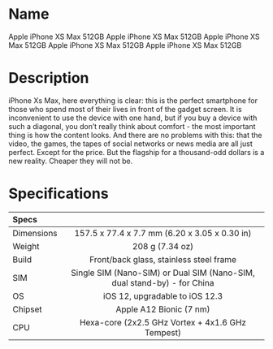 # Name 
Apple iPhone XS Max 512GB
Apple iPhone XS Max 512GB
Apple iPhone XS Max 512GB
Apple iPhone XS Max 512GB
Apple iPhone XS Max 512GB
# Description

iPhone Xs Max, here everything is clear: this is the perfect smartphone for those who spend most of their lives in front of the gadget screen. It is inconvenient to use the device with one hand, but if you buy a device with such a diagonal, you don’t really think about comfort - the most important thing is how the content looks. And there are no problems with this: that the video, the games, the tapes of social networks or news media are all just perfect. Except for the price. But the flagship for a thousand-odd dollars is a new reality. Cheaper they will not be.

# Specifications

| Specs |        |         
|:------------- |:---------------:|
| Dimensions      | 157.5 x 77.4 x 7.7 mm (6.20 x 3.05 x 0.30 in) |
| Weight      | 208 g (7.34 oz)      |
| Build | Front/back glass, stainless steel frame       |
| SIM | Single SIM (Nano-SIM) or Dual SIM (Nano-SIM, dual stand-by) - for China        |
| OS | iOS 12, upgradable to iOS 12.3        |
| Chipset | Apple A12 Bionic (7 nm)       |
| CPU | Hexa-core (2x2.5 GHz Vortex + 4x1.6 GHz Tempest)       |